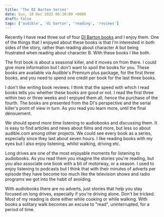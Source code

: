 ```yaml
---
title: 'The DI Barton Series'
date: Sun, 18 Dec 2022 06:30:00 +0000
draft: false
tags: ['audible', 'di barton', 'reading', 'reviews']
---
```


Recently I have read three out of four [DI Barton books](https://www.goodreads.com/series/273771-di-barton) and I enjoy them. One of the things that I enjoyed about these books is that I'm interested in both sides of the story, rather than reading about character A but being frustrated when reading about character B. With these books I like both.

The first book is about a seasonal killer, and it moves on from there. I could give more information but I don't want to spoil the books for you. These books are available via Audible's Premium plus package, for the first three books, and you need to spend one credit per book for the last three books.

I don't like writing book reviews. I think that the speed with which I read books tells you whether these books are good or not. I read the first three within two or three weeks and I enjoyed them all, hence the purchase of the fourth. The books are presented from the DI's perspective and the serial killer's point of view in turn. As you read you learn more, until the final dénouement.

We should spend more time listening to audiobooks and discussing them. It is easy to find articles and news about films and more, but less so about audible.com among other projects. We could see every book as a series, especially since they last about seven hours. I like reading books with my eyes but I also enjoy listening, whilst walking, driving etc.

Long drives are one of the most enjoyable moments for listening to audiobooks. As you read them you imagine the stories you're reading, but you also associate one book with a bit of motorway, or a season. I used to enjoy listening to podcasts but I think that with their minutes of adverts per episode they have become too much like the television shows and radio programs we got into the habit of avoiding.

With audiobooks there are no adverts, just stories that help you stay focused on long drives, especially if you're driving alone. Don't be tricked. Most of my reading is done either while cooking or while walking. With books a solitary walk becomes an excuse to "read", uninterrupted, for a period of time.